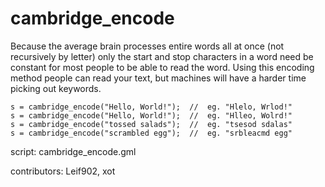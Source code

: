 cambridge_encode
================

Because the average brain processes entire words all at once (not
recursively by letter) only the start and stop characters in a word need be
constant for most people to be able to read the word. Using this encoding
method people can read your text, but machines will have a harder time
picking out keywords.

    s = cambridge_encode("Hello, World!");  //  eg. "Hlelo, Wrlod!"
    s = cambridge_encode("Hello, World!");  //  eg. "Hlleo, Wolrd!"
    s = cambridge_encode("tossed salads");  //  eg. "tsesod sdalas"
    s = cambridge_encode("scrambled egg");  //  eg. "srbleacmd egg"

script: cambridge_encode.gml

contributors: Leif902, xot
